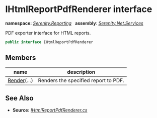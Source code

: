 # IHtmlReportPdfRenderer interface
**namespace:** *[Serenity.Reporting](../README.md#serenity.reporting-namespace)*   **assembly**: *[Serenity.Net.Services](../README.md)*

PDF exporter interface for HTML reports.

```csharp
public interface IHtmlReportPdfRenderer
```

## Members

| name | description |
| --- | --- |
| [Render](IHtmlReportPdfRenderer/Render.md)(…) | Renders the specified report to PDF. |

## See Also

* **Source:** *[IHtmlReportPdfRenderer.cs](https://github.com/serenity-is/Serenity/blob/master/src/Serenity.Net.Services/Reporting/HtmlToPdf/IHtmlReportPdfRenderer.cs)*